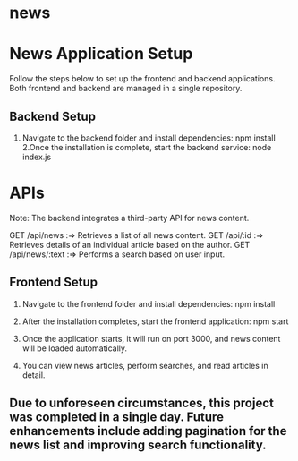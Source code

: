 # news

# News Application Setup

Follow the steps below to set up the frontend and backend applications. Both frontend and backend are managed in a single repository.

## Backend Setup

1. Navigate to the backend folder and install dependencies:
   npm install
2.Once the installation is complete, start the backend service:
  node index.js

# APIs
Note: The backend integrates a third-party API for news content.

GET /api/news :=> Retrieves a list of all news content.
GET /api/:id :=> Retrieves details of an individual article based on the author.
GET /api/news/:text :=> Performs a search based on user input.


## Frontend Setup

1. Navigate to the frontend folder and install dependencies:
    npm install

2. After the installation completes, start the frontend application:
   npm start
3. Once the application starts, it will run on port 3000, and news content will be loaded automatically.
4. You can view news articles, perform searches, and read articles in detail.


## Due to unforeseen circumstances, this project was completed in a single day. Future enhancements include adding pagination for the news list and improving search functionality.
